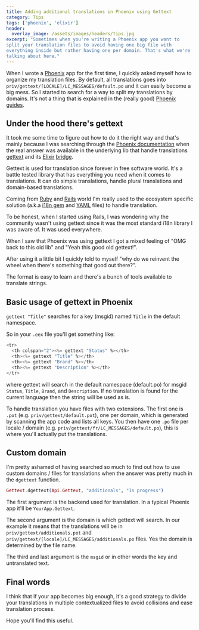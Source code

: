 ```yaml
---
title: Adding additional translations in Phoenix using Gettext
category: Tips
tags: ['phoenix', 'elixir']
header:
  overlay_image: /assets/images/headers/tips.jpg
excerpt: "Sometimes when you're writing a Phoenix app you want to
split your translation files to avoid having one big file with
everything inside but rather having one per domain. That's what we're
talking about here."
---
```


When I wrote a [Phoenix](https://phoenixframework.org) app for the
first time, I quickly asked myself how to organize my translation
files. By default, all translations goes into
`priv/gettext/[LOCALE]/LC_MESSAGES/default.po` and it can easily
become a big mess. So I started to search for a way to split my
translations by domains. It's not a thing that is explained in the
(really good) [Phoenix
guides](https://hexdocs.pm/phoenix/overview.html).

## Under the hood there's gettext ##

It took me some time to figure out how to do it the right way and
that's mainly because I was searching through the [Phoenix
documentation](https://hexdocs.pm/phoenix/Phoenix.html) when the real
answer was available in the underlying lib that handle translations
[gettext](https://www.gnu.org/software/gettext/) and its
[Elixir](https://elixir-lang.org)
[bridge](https://github.com/elixir-lang/gettext).

Gettext is used for translation since forever in free software world.
It's a battle tested library that has everything you need when it
comes to translations. It can do simple translations, handle plural
translations and domain-based translations.

Coming from [Ruby](https://www.ruby-lang.org/) and
[Rails](http://rubyonrails.org) world I'm really used to the
ecosystem specific solution (a.k.a [i18n
gem](https://github.com/svenfuchs/i18n) and [YAML](https://yaml.org)
files) to handle translation.

To be honest, when I started using Rails, I was wondering why the community
wasn't using gettext since it was the most standard i18n library I
was aware of. It was used everywhere.

When I saw that Phoenix was using gettext I got a mixed feeling of
"OMG back to this old lib" and "Yeah this good old gettext!".

After using it a little bit I quickly told to myself "why do we
reinvent the wheel when there's something that good out there?".

The format is easy to learn and there's a bunch of tools available to
translate strings.

## Basic usage of gettext in Phoenix ##

`gettext "Title"` searches for a key (msgid) named `Title` in the
default namespace.

So in your `.eex` file you'll get something like:

```eex
<tr>
  <th colspan="2"><%= gettext "Status" %></th>
  <th><%= gettext "Title" %></th>
  <th><%= gettext "Brand" %></th>
  <th><%= gettext "Description" %></th>
</tr>
```

where gettext will search in the default namespace (default.po) for
msgid `Status`, `Title`, `Brand`, and `Description`. If no translation
is found for the current language then the string will be used as is.

To handle translation you have files with two extensions. The first
one is `.pot` (e.g. `priv/gettext/default.pot`), one per domain, which
is generated by scanning the app code and lists all keys. You then
have one `.po` file per locale / domain (e.g.
`priv/gettext/fr/LC_MESSAGES/default.po`), this is where you'll
actually put the translations.

## Custom domain ##

I'm pretty ashamed of having searched so much to find out how to use
custom domains / files for translations when the answer was pretty
much in the `dgettext` function.

```elixir
Gettext.dgettext(Api.Gettext, "additionals", "In progress")
```

The first argument is the backend used for translation. In a typical
Phoenix app it'll be `YourApp.Gettext`.

The second argument is the domain is which gettext will search. In our
example it means that the translations will be in
`priv/gettext/additionals.pot` and
`priv/gettext/[locale]/LC_MESSAGES/additionals.po` files. Yes the
domain is determined by the file name.

The third and last argument is the `msgid` or in other words the key
and untranslated text.

## Final words ##

I think that if your app becomes big enough, it's a good strategy to
divide your translations in multiple contextualized files to avoid
collisions and ease translation process.

Hope you'll find this useful.

